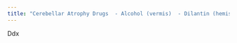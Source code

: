 ```yaml
---
title: "Cerebellar Atrophy Drugs  - Alcohol (vermis)  - Dilantin (hemispheres)  - Chemotherapeutic agents  Vascular process (incl. infarction)  Trauma  Hyperthyroidism  Paraneoplastic - lung, breast, lymphoma, ovary  Olivopontocerebellar degeneration"
---
```

Ddx

